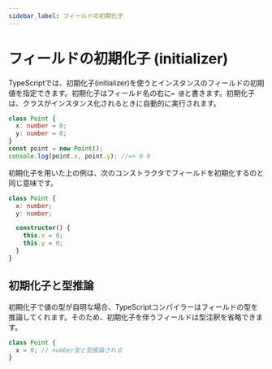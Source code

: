 ```yaml
---
sidebar_label: フィールドの初期化子
---
```


# フィールドの初期化子 (initializer)

TypeScriptでは、初期化子(initializer)を使うとインスタンスのフィールドの初期値を指定できます。初期化子はフィールド名の右に`= 値`と書きます。初期化子は、クラスがインスタンス化されるときに自動的に実行されます。

```typescript
class Point {
  x: number = 0;
  y: number = 0;
}
const point = new Point();
console.log(point.x, point.y); //=> 0 0
```

初期化子を用いた上の例は、次のコンストラクタでフィールドを初期化するのと同じ意味です。

```typescript
class Point {
  x: number;
  y: number;

  constructor() {
    this.x = 0;
    this.y = 0;
  }
}
```

## 初期化子と型推論

初期化子で値の型が自明な場合、TypeScriptコンパイラーはフィールドの型を推論してくれます。そのため、初期化子を伴うフィールドは型注釈を省略できます。

```typescript
class Point {
  x = 0; // number型と型推論される
}
```
